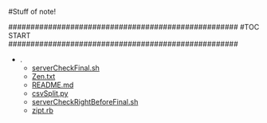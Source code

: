 #Stuff of note!



####################################################
#TOC START
####################################################
* .
    * [serverCheckFinal.sh](.\serverCheckFinal.sh)
    * [Zen.txt](.\Zen.txt)
    * [README.md](.\README.md)
    * [csvSplit.py](.\csvSplit.py)
    * [serverCheckRightBeforeFinal.sh](.\serverCheckRightBeforeFinal.sh)
    * [zipt.rb](.\zipt.rb)
